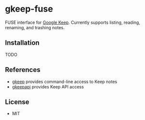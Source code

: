 # gkeep-fuse

FUSE interface for [Google Keep](https://www.google.com/keep/).  Currently
supports listing, reading, renaming, and trashing notes.

## Installation

TODO

## References

* [gkeep](https://github.com/Nekmo/gkeep) provides command-line access to Keep notes
* [gkeepapi](https://github.com/kiwiz/gkeepapi) provides Keep API access

## License

* MIT
